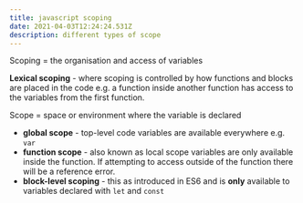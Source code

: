 ```yaml
---
title: javascript scoping
date: 2021-04-03T12:24:24.531Z
description: different types of scope
---
```

<!-- While working on my way through my [complete js course](https://www.udemy.com/course/the-complete-javascript-course/) there has been a few videos on how javascript works behind the scenes.-->

Scoping = the organisation and access of variables

**Lexical scoping** - where scoping is controlled by how functions and blocks are placed in the code e.g. a function inside another function has access to the variables from the first function. 

Scope = space or environment where the variable is declared

- **global scope** - top-level code variables are available everywhere e.g. `var`
- **function scope** - also known as local scope variables are only available inside the function. If attempting to access outside of the function there will be a reference error.
- **block-level scoping** - this as introduced in ES6 and is **only** available to variables declared with `let` and `const`